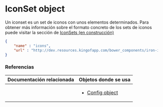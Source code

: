 # IconSet object

Un iconset es un set de iconos con unos elementos determinados. Para obtener más información sobre el formato concreto de los sets de iconos puede visitar la sección de [IconSets (en construcción)]()

```json
{
    "name" : "icons",
    "url" : "http://dev.resources.kingofapp.com/bower_components/iron-icons/iron-icons.html"
}
```
### Referencias

Documentación relacionada | Objetos donde se usa
--------------------------|--------------------------
<ul></ul> | <ul><li>[Config object](https://github.com/KingofApp/New-Documentation/blob/master/spanish/advance/objects/config-object.md)</li></ul>
